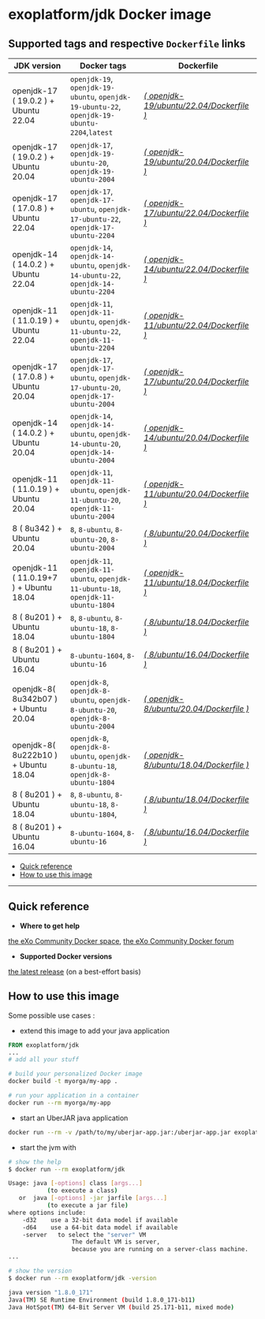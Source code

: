 # exoplatform/jdk Docker image <!-- omit in toc -->

## Supported tags and respective `Dockerfile` links <!-- omit in toc -->

| JDK version                             | Docker tags                                                                         | Dockerfile                                                                       |
|-----------------------------------------|----------------------------------------------------------------------------------------------|----------------------------------------------------------------------------------|
| openjdk-17 ( 19.0.2 ) + Ubuntu 22.04 | `openjdk-19`, `openjdk-19-ubuntu`, `openjdk-19-ubuntu-22`, `openjdk-19-ubuntu-2204`,`latest`    | *[( openjdk-19/ubuntu/22.04/Dockerfile )](./openjdk-19/ubuntu/22.04/Dockerfile)* |
| openjdk-17 ( 19.0.2 ) + Ubuntu 20.04 | `openjdk-17`, `openjdk-19-ubuntu-20`, `openjdk-19-ubuntu-2004`    | *[( openjdk-19/ubuntu/20.04/Dockerfile )](./openjdk-19/ubuntu/20.04/Dockerfile)* |
| openjdk-17 ( 17.0.8 ) + Ubuntu 22.04 | `openjdk-17`, `openjdk-17-ubuntu`, `openjdk-17-ubuntu-22`, `openjdk-17-ubuntu-2204`    | *[( openjdk-17/ubuntu/22.04/Dockerfile )](./openjdk-17/ubuntu/22.04/Dockerfile)* |
| openjdk-14 ( 14.0.2 ) + Ubuntu 22.04 | `openjdk-14`, `openjdk-14-ubuntu`, `openjdk-14-ubuntu-22`, `openjdk-14-ubuntu-2204`             | *[( openjdk-14/ubuntu/22.04/Dockerfile )](./openjdk-14/ubuntu/22.04/Dockerfile)* |
| openjdk-11 ( 11.0.19 ) + Ubuntu 22.04 | `openjdk-11`, `openjdk-11-ubuntu`, `openjdk-11-ubuntu-22`, `openjdk-11-ubuntu-2204`            | *[( openjdk-11/ubuntu/22.04/Dockerfile )](./openjdk-11/ubuntu/22.04/Dockerfile)* |
| openjdk-17 ( 17.0.8 ) + Ubuntu 20.04 | `openjdk-17`, `openjdk-17-ubuntu`, `openjdk-17-ubuntu-20`, `openjdk-17-ubuntu-2004`             | *[( openjdk-17/ubuntu/20.04/Dockerfile )](./openjdk-17/ubuntu/20.04/Dockerfile)* |
| openjdk-14 ( 14.0.2 ) + Ubuntu 20.04 | `openjdk-14`, `openjdk-14-ubuntu`, `openjdk-14-ubuntu-20`, `openjdk-14-ubuntu-2004`             | *[( openjdk-14/ubuntu/20.04/Dockerfile )](./openjdk-14/ubuntu/20.04/Dockerfile)* |
| openjdk-11 ( 11.0.19 ) + Ubuntu 20.04 | `openjdk-11`, `openjdk-11-ubuntu`, `openjdk-11-ubuntu-20`, `openjdk-11-ubuntu-2004`            | *[( openjdk-11/ubuntu/20.04/Dockerfile )](./openjdk-11/ubuntu/20.04/Dockerfile)* |
| 8 ( 8u342 ) + Ubuntu 20.04              | `8`, `8-ubuntu`, `8-ubuntu-20`, `8-ubuntu-2004`                                              | *[( 8/ubuntu/20.04/Dockerfile )](./8/ubuntu/18.04/Dockerfile)*    
| openjdk-11 ( 11.0.19+7 ) + Ubuntu 18.04 | `openjdk-11`, `openjdk-11-ubuntu`, `openjdk-11-ubuntu-18`, `openjdk-11-ubuntu-1804`          | *[( openjdk-11/ubuntu/18.04/Dockerfile )](./openjdk-11/ubuntu/18.04/Dockerfile)* |
| 8 ( 8u201 ) + Ubuntu 18.04              | `8`, `8-ubuntu`, `8-ubuntu-18`, `8-ubuntu-1804`                                              | *[( 8/ubuntu/18.04/Dockerfile )](./8/ubuntu/18.04/Dockerfile)*                   |
| 8 ( 8u201 ) + Ubuntu 16.04              | `8-ubuntu-1604`, `8-ubuntu-16`                                                               | *[( 8/ubuntu/16.04/Dockerfile )](./8/ubuntu/16.04/Dockerfile)*     
| openjdk-8( 8u342b07 ) + Ubuntu 20.04    | `openjdk-8`, `openjdk-8-ubuntu`, `openjdk-8-ubuntu-20`, `openjdk-8-ubuntu-2004`              | *[( openjdk-8/ubuntu/20.04/Dockerfile )](./openjdk-8/ubuntu/20.04/Dockerfile)*   |
| openjdk-8( 8u222b10 ) + Ubuntu 18.04    | `openjdk-8`, `openjdk-8-ubuntu`, `openjdk-8-ubuntu-18`, `openjdk-8-ubuntu-1804`              | *[( openjdk-8/ubuntu/18.04/Dockerfile )](./openjdk-8/ubuntu/18.04/Dockerfile)*   |
| 8 ( 8u201 ) + Ubuntu 18.04              | `8`, `8-ubuntu`, `8-ubuntu-18`, `8-ubuntu-1804`,                                             | *[( 8/ubuntu/18.04/Dockerfile )](./8/ubuntu/18.04/Dockerfile)*                   |
| 8 ( 8u201 ) + Ubuntu 16.04              | `8-ubuntu-1604`, `8-ubuntu-16`                                                               | *[( 8/ubuntu/16.04/Dockerfile )](./8/ubuntu/16.04/Dockerfile)*                   |

- [Quick reference](#quick-reference)
- [How to use this image](#how-to-use-this-image)

---

## Quick reference

- **Where to get help**

[the eXo Community Docker space](https://community.exoplatform.com/portal/g/:spaces:docker/docker), [the eXo Community Docker forum](https://community.exoplatform.com/portal/g/:spaces:docker/docker/forum)

- **Supported Docker versions**

[the latest release](https://github.com/docker/docker-ce/releases/latest) (on a best-effort basis)

## How to use this image

Some possible use cases :

- extend this image to add your java application

```dockerfile
FROM exoplatform/jdk
...
# add all your stuff
```

```bash
# build your personalized Docker image
docker build -t myorga/my-app .

# run your application in a container
docker run --rm myorga/my-app
```

- start an UberJAR java application

```bash
docker run --rm -v /path/to/my/uberjar-app.jar:/uberjar-app.jar exoplatform/jdk -jar /uberjar-app.jar
```

- start the jvm with

```bash
# show the help
$ docker run --rm exoplatform/jdk

Usage: java [-options] class [args...]
           (to execute a class)
   or  java [-options] -jar jarfile [args...]
           (to execute a jar file)
where options include:
    -d32    use a 32-bit data model if available
    -d64    use a 64-bit data model if available
    -server   to select the "server" VM
                  The default VM is server,
                  because you are running on a server-class machine.
...

# show the version
$ docker run --rm exoplatform/jdk -version

java version "1.8.0_171"
Java(TM) SE Runtime Environment (build 1.8.0_171-b11)
Java HotSpot(TM) 64-Bit Server VM (build 25.171-b11, mixed mode)
```
